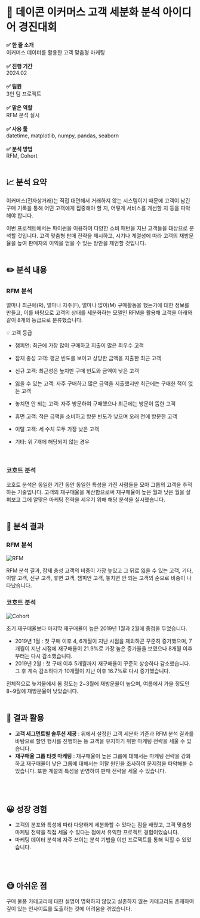 # 🧐 데이콘 이커머스 고객 세분화 분석 아이디어 경진대회

**✅ 한 줄 소개**<br/>이커머스 데이터를 활용한 고객 맞춤형 마케팅
<br/>
<br/>
**✅ 진행 기간**<br/>2024.02
<br/>
<br/>
**✅ 팀원**<br/>3인 팀 프로젝트
<br/>
<br/>
**✅ 맡은 역할**<br/>RFM 분석 실시
<br/>
<br/>
**✅ 사용 툴**<br/>datetime, matplotlib, numpy, pandas, seaborn
<br/>
<br/>
**✅ 분석 방법**<br/>RFM, Cohort
<br/>
<br/>

## 📈 분석 요약

이커머스(전자상거래)는 직접 대면해서 거래하지 않는 시스템이기 때문에 고객이 남긴 구매 기록을 통해 어떤 고객에게 집중해야 할 지, 어떻게 서비스를 개선할 지 등을 파악해야 합니다. 

이번 프로젝트에서는 파이썬을 이용하여 다양한 소비 패턴을 지닌 고객들을 대상으로 분석할 것입니다.  고객 맞춤형 판매 전략을 제시하고, 시기나 계절성에 따라 고객의 재방문율을 높여 판매자의 이익을 얻을 수 있는 방안을 제언할 것입니다. 
<br/>
<br/>

## ✏️ 분석 내용

### **RFM 분석**

얼마나 최근에(R), 얼마나 자주(F), 얼마나 많이(M) 구매활동을 했는가에 대한 정보를 만들고, 이를 바탕으로 고객의 상태를 세분화하는 모델인 RFM을 활용해 고객을 아래와 같이 8개의 등급으로 분류했습니다.
<br/>
<aside>
💡 고객 등급

- 챔피언: 최근에 가장 많이 구매하고 지출이 많은 최우수 고객

- 잠재 충성 고객: 평균 빈도를 보이고 상당한 금액을 지출한 최근 고객

- 신규 고객: 최근성은 높지만 구매 빈도와 금액이 낮은 고객

- 잃을 수 있는 고객: 자주 구매하고 많은 금액을 지출했지만 최근에는 구매한 적이 없는 고객

- 놓치면 안 되는 고객: 자주 방문하여 구매했으나 최근에는 방문이 뜸한 고객

- 휴면 고객: 적은 금액을 소비하고 방문 빈도가 낮으며 오래 전에 방문한 고객

- 이탈 고객: 세 수치 모두 가장 낮은 고객

- 기타: 위 7개에 해당되지 않는 경우
<br/>
</aside>

### **코호트 분석**

코호트 분석은 동일한 기간 동안 동일한 특성을 가진 사람들을 모아 그룹의 고객을 추적하는 기술입니다. 고객의 재구매율을 계산함으로써 재구매율이 높은 월과 낮은 월을 살펴보고 그에 알맞은 마케팅 전략을 세우기 위해 해당 분석을 실시했습니다.
<br/>
<br/>

## 📝 분석 결과

### RFM 분석

![RFM](https://github.com/user-attachments/assets/1533d865-b35a-42dc-9f38-97ce7834ee42)

RFM 분석 결과, 잠재 충성 고객의 비중이 가장 높았고 그 뒤로 잃을 수 있는 고객, 기타, 이탈 고객, 신규 고객, 휴면 고객, 챔피언 고객, 놓치면 안 되는 고객의 순으로 비중이 나타났습니다.
<br/>

### 코호트 분석

![Cohort](https://github.com/user-attachments/assets/73ef3ec2-5de9-4f98-9708-28aeee4bc13a)

초기 재구매율보다 마지막 재구매율이 높은 2019년 1월과 2월에 중점을 두었습니다.

- 2019년 1월 : 첫 구매 이후 4, 6개월이 지난 시점을 제외하곤 꾸준히 증가했으며, 7개월이 지난 시점에 재구매율이 21.9%로 가장 높은 증가율을 보였으나 8개월 이후부터는 다시 감소했습니다.
- 2019년 2월 : 첫 구매 이후 5개월까지 재구매율이 꾸준히 상승하다 감소했습니다. 그 후 계속 감소하다가 10개월이 지난 이후 16.7%로 다시 증가했습니다.

전체적으로 늦겨울에서 봄 정도는 2~3월에 재방문율이 높으며, 여름에서 가을 정도인 8~9월에 재방문율이 낮았습니다.
<br/>
<br/>

## 📝 결과 활용

- **고객 세그먼트별 솔루션 제공** : 위에서 설정한 고객 세분화 기준과 RFM 분석 결과를 바탕으로 할인 행사를 진행하는 등 고객을 유지하기 위한 마케팅 전략을 세울 수 있습니다.
- **재구매율 그룹 타겟 마케팅** : 재구매율이 높은 그룹에 대해서는 마케팅 전략을 강화하고 재구매율이 낮은 그룹에 대해서는 이탈 원인을 조사하여 문제점을 파악해볼 수 있습니다. 또한 계절의 특성을 반영하여 판매 전략을 세울 수 있습니다.
<br/>
<br/>

## 😀 성장 경험

- 고객의 분포와 특성에 따라 다양하게 세분화할 수 있다는 점을 배웠고, 고객 맞춤형 마케팅 전략을 직접 세울 수 있다는 점에서 유익한 프로젝트 경험이었습니다.
- 마케팅 데이터 분석에 자주 쓰이는 분석 기법을 이번 프로젝트를 통해 익힐 수 있었습니다.
<br/>
<br/>

## 😅 아쉬운 점

구매 물품 카테고리에 대한 설명이 명확하지 않았고 실존하지 않는 카테고리도 존재하여 깊이 있는 인사이트를 도출하는 것에 어려움을 겪었습니다.
